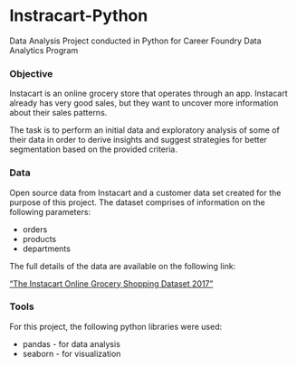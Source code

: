 # Instracart-Python
Data Analysis Project conducted in Python for Career Foundry Data Analytics Program

### Objective
Instacart is an online grocery store that operates through an app. 
Instacart already has very good sales, but they want to uncover more
information about their sales patterns. 
  
The task is to perform an initial data and exploratory analysis of some of their data 
in order to derive insights and suggest strategies for better segmentation based on the provided criteria.

### Data
Open source data from Instacart and a customer data set created for the purpose of this project.
The dataset comprises of information on the following parameters:

- orders
- products
- departments

The full details of the data are available on the following link:

[“The Instacart Online Grocery Shopping Dataset
2017”](https://www.instacart.com/datasets/grocery-shopping-2017)

### Tools
For this project, the following python libraries were used:

- pandas - for data analysis
- seaborn - for visualization
